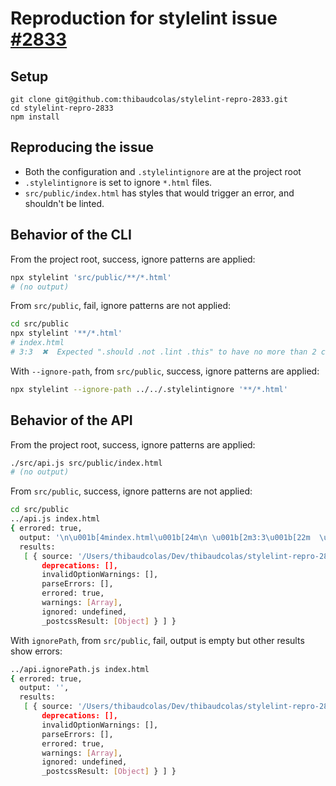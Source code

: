 # Reproduction for stylelint issue [#2833](https://github.com/stylelint/stylelint/issues/2833)

## Setup

```
git clone git@github.com:thibaudcolas/stylelint-repro-2833.git
cd stylelint-repro-2833
npm install
```

## Reproducing the issue

- Both the configuration and `.stylelintignore` are at the project root
- `.stylelintignore` is set to ignore `*.html` files.
- `src/public/index.html` has styles that would trigger an error, and shouldn't be linted.

## Behavior of the CLI

From the project root, success, ignore patterns are applied:

```sh
npx stylelint 'src/public/**/*.html'
# (no output)
```

From `src/public`, fail, ignore patterns are not applied:

```sh
cd src/public
npx stylelint '**/*.html'
# index.html
# 3:3  ✖  Expected ".should .not .lint .this" to have no more than 2 classes   selector-max-class
```

With `--ignore-path`, from `src/public`, success, ignore patterns are applied:

```sh
npx stylelint --ignore-path ../../.stylelintignore '**/*.html'
```

## Behavior of the API

From the project root, success, ignore patterns are applied:

```sh
./src/api.js src/public/index.html
# (no output)
```

From `src/public`, success, ignore patterns are not applied:

```sh
cd src/public
../api.js index.html
{ errored: true,
  output: '\n\u001b[4mindex.html\u001b[24m\n \u001b[2m3:3\u001b[22m  \u001b[31m\u001b[31m✖\u001b[31m\u001b[39m  Expected ".should .not .lint .this" to have no more than 2   \u001b[2mselector-max-class\u001b[22m\n         classes\n\n',
  results:
   [ { source: '/Users/thibaudcolas/Dev/thibaudcolas/stylelint-repro-2833/src/public/index.html',
       deprecations: [],
       invalidOptionWarnings: [],
       parseErrors: [],
       errored: true,
       warnings: [Array],
       ignored: undefined,
       _postcssResult: [Object] } ] }
```

With `ignorePath`, from `src/public`, fail, output is empty but other results show errors:

```sh
../api.ignorePath.js index.html
{ errored: true,
  output: '',
  results:
   [ { source: '/Users/thibaudcolas/Dev/thibaudcolas/stylelint-repro-2833/src/public/index.html',
       deprecations: [],
       invalidOptionWarnings: [],
       parseErrors: [],
       errored: true,
       warnings: [Array],
       ignored: undefined,
       _postcssResult: [Object] } ] }
```

